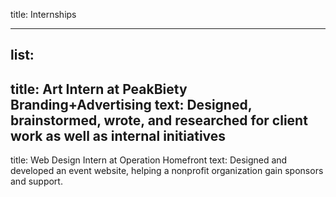 title: Internships

----

list:
-
  title: Art Intern at PeakBiety Branding+Advertising
  text: Designed, brainstormed, wrote, and researched for client work as well as internal initiatives
-
  title: Web Design Intern at Operation Homefront
  text: Designed and developed an event website, helping a nonprofit organization gain sponsors and support.

